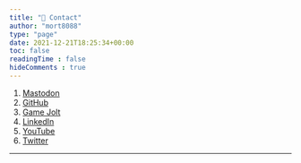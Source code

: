 ```yaml
---
title: "📨 Contact"
author: "mort8088"
type: "page"
date: 2021-12-21T18:25:34+00:00
toc: false
readingTime : false
hideComments : true
---
```


1. [Mastodon][1]
2. [GitHub][2]
3. [Game Jolt][3]
4. [LinkedIn][4]
5. [YouTube][5]
6. [Twitter][6]

---

[1]:"https://toot.wales/@mort8088"
[2]:"https://github.com/mort8088"
[3]:"https://gamejolt.com/@mort8088"
[4]:"https://www.linkedin.com/in/mort8088/"
[5]:"https://www.youtube.com/user/GameMort8088"
[6]:"https://twitter.com/mort8088"
